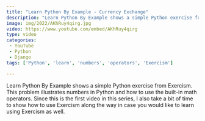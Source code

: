 ```yaml
---
title: "Learn Python By Example - Currency Exchange"
description: "Learn Python By Example shows a simple Python exercise from Exercism. This problem illustrates numbers in Python and how to use the built-in math operators. Since this is the first video in this series, I also take a bit of time to show how to use Exercism along the way in case you would like to learn using Exercism as well."
image: img/2022/AKhRuy4qirg.jpg
video: https://www.youtube.com/embed/AKhRuy4qirg
type: video
categories:
 - YouTube
 - Python
 - Django
tags: ['Python', 'learn', 'numbers', 'operators', 'Exercism']

---
```


Learn Python By Example shows a simple Python exercise from Exercism. This problem illustrates numbers in Python and how to use the built-in math operators. Since this is the first video in this series, I also take a bit of time to show how to use Exercism along the way in case you would like to learn using Exercism as well.
